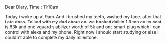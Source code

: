 Dear Diary,
Time : 11:10am

Today i woke up at 9am. And i brushed my teeth, washed my face. after that i ate dosa. Talked with my dad about ac. we booked daikin 1.8 ton ac its cost is 63k and one vguard stabilizer worth of 5k and one smart plug which i can control with alexa and my phone. Right now i should start studying or else i couldn't able to complete my daily milestone.


